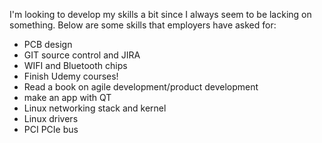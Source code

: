 I'm looking to develop my skills a bit since I always seem to be lacking on something.
Below are some skills that employers have asked for:

- PCB design
- GIT source control and JIRA
- WIFI and Bluetooth chips
- Finish Udemy courses!
- Read a book on agile development/product development
- make an app with QT
- Linux networking stack and kernel
- Linux drivers
- PCI PCIe bus
